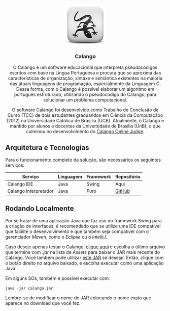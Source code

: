 <p align="center">
    <img src="https://raw.githubusercontent.com/GeovanaRamos/calango/master/src/main/resources/tcccalango/view/resources/calango-icone-provisorio.png" alt="Parsifal logo" height="128">
</p>

<h3 align="center">Calango</h3>

<p align="center">
  O Calango é um software educacional que interpreta pseudocódigos escritos com base na Língua Portuguesa e 
  procura que se aproxima das características de organização, 
  sintaxe e semântica existentes na maioria das atuais linguagens de programação, especialmente da Linguagem C.
  Dessa forma, com o Calango é possível elaborar um algoritmo em português estruturado, utilizando o pseudocódigo do Calango, 
  para solucionar um problema computacional. 
</p>

<p align="center">
O software Calango foi desenvolvido como Trabalho de Conclusão de Curso (TCC) de dois estudantes graduandos 
em Ciência da Computaçãoo (2012) na Universidade Católica de Brasília (UCB). Atualmente, o Calango e mantido
por alunos e docentes da Universidade de Brasília (UnB), o que culminou no desenvolvimento do
<a href="https://github.com/GeovanaRamos/calango-online-judge">Calango Online Judge</a>.
</p>

## Arquitetura e Tecnologias

Para o funcionamento completo da solução, são necessários os seguintes serviços:

**Serviço** | **Linguagem** | **Framework** | **Repositório**
---|---|---------------|---
Calango IDE | Java | Swing   | Aqui
Calango Interpretador | Java | *Puro*        | [GitHub](https://github.com/GeovanaRamos/calango-interpreter)


## Rodando Localmente

Por se tratar de uma aplicação Java que faz uso do framework Swing para a criação de interfaces, é recomendado
que se utilize uma IDE compatível que facilite o desenvolvimento e que também seja compatível com 
o gerenciador _Maven_, como o _Eclipse_ ou o _IntelliJ_.

Caso deseje apenas testar o Calango, [clique aqui](https://github.com/GeovanaRamos/calango/packages/934042) 
e escolha o último arquivo que termine com _.jar_ na lista de _Assets_
para baixar o JAR mais recente do Calango. Você também pode utilizar 
[este JAR](https://github.com/GeovanaRamos/calango/blob/master/out/artifacts/calango_jar/calango.jar) se desejar. Então, clique com o botão
direito no arquivo baixado, e escolha executar como uma aplicação Java.

Em alguns SOs, também é possível executar com:
```
java -jar calango.jar
```
Lembre-se de modificar o nome do JAR colocando o nome exato que aparece no download que você fez.

